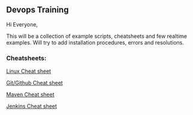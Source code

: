 ## Devops Training
Hi Everyone,

This will be a collection of example scripts, cheatsheets and few realtime examples. Will try to add installation procedures, errors and resolutions.

### Cheatsheets:

[Linux Cheat sheet](https://github.com/shashavalidudekula/DevopsTraining/blob/main/Linux/linuxCheatSheet.md)

[Git/Github Cheat sheet](https://github.com/shashavalidudekula/DevopsTraining/blob/main/Github/gitCheatSheet.md)

[Maven Cheat sheet](https://github.com/shashavalidudekula/DevopsTraining/blob/main/Maven/MavenCheatSheet.md)

[Jenkins Cheat sheet](https://github.com/shashavalidudekula/DevopsTraining/blob/main/Jenkins/JenkinsCheatsheet.md)
